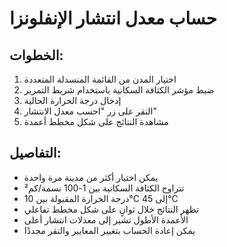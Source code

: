 # حساب معدل انتشار الإنفلونزا

## الخطوات:
1. اختيار المدن من القائمة المنسدلة المتعددة
2. ضبط مؤشر الكثافة السكانية باستخدام شريط التمرير
3. إدخال درجة الحرارة الحالية
4. النقر على زر "احسب معدل الانتشار"
5. مشاهدة النتائج على شكل مخطط أعمدة

## التفاصيل:
- يمكن اختيار أكثر من مدينة مرة واحدة
- تتراوح الكثافة السكانية بين 1-100 نسمة/كم²
- درجة الحرارة المقبولة بين 10°C إلى 45°C
- تظهر النتائج خلال ثوانٍ على شكل مخطط تفاعلي
- الأعمدة الأطول تشير إلى معدلات انتشار أعلى
- يمكن إعادة الحساب بتغيير المعايير والنقر مجددًا